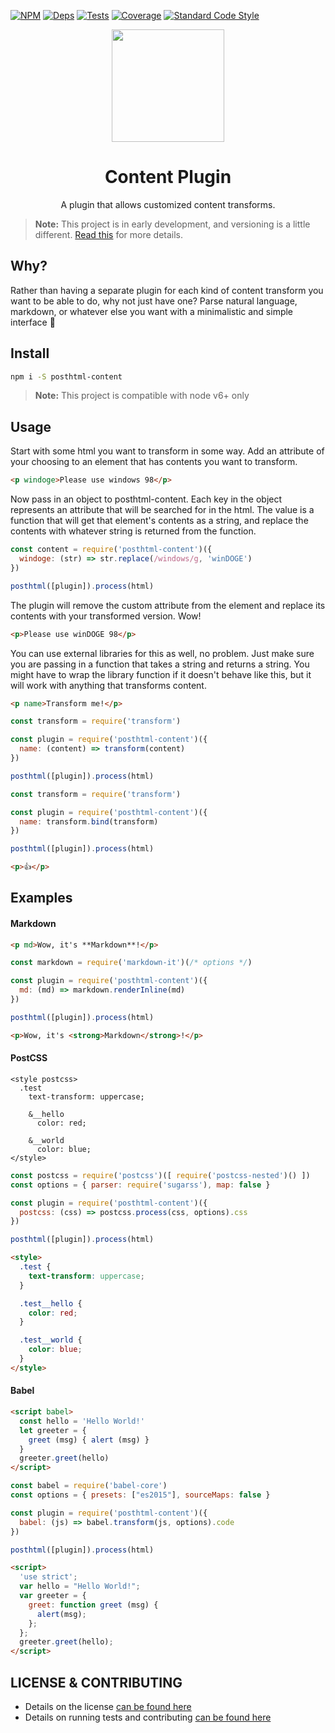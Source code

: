 [![NPM][npm]][npm-url]
[![Deps][deps]][deps-url]
[![Tests][travis]][travis-url]
[![Coverage][cover]][cover-url]
[![Standard Code Style][style]][style-url]

<div align="center">
  <a href="https://github.com/posthtml/posthtml">
    <img width="180" height="180"
      src="http://posthtml.github.io/posthtml/logo.svg">
  </a>
  <h1>Content Plugin</h1>
  <p>A plugin that allows customized content transforms.<p>
</div>

> **Note:** This project is in early development, and versioning is a little different. [Read this](http://markup.im/#q4_cRZ1Q) for more details.

## Why?

Rather than having a separate plugin for each kind of content transform you want to be able to do, why not just have one? Parse natural language, markdown, or whatever else you want with a minimalistic and simple interface 🍻

## Install

```bash
npm i -S posthtml-content
```

> **Note:** This project is compatible with node v6+ only

## Usage

Start with some html you want to transform in some way. Add an attribute of your choosing to an element that has contents you want to transform.

```html
<p windoge>Please use windows 98</p>
```

Now pass in an object to posthtml-content. Each key in the object represents an attribute that will be searched for in the html. The value is a function that will get that element's contents as a string, and replace the contents with whatever string is returned from the function.

```js
const content = require('posthtml-content')({
  windoge: (str) => str.replace(/windows/g, 'winDOGE')
})

posthtml([plugin]).process(html)
```

The plugin will remove the custom attribute from the element and replace its contents with your transformed version. Wow!

```html
<p>Please use winDOGE 98</p>
```

You can use external libraries for this as well, no problem. Just make sure you are passing in a function that takes a string and returns a string. You might have to wrap the library function if it doesn't behave like this, but it will work with anything that transforms content.

```html
<p name>Transform me!</p>
```

```js
const transform = require('transform')

const plugin = require('posthtml-content')({
  name: (content) => transform(content)
})

posthtml([plugin]).process(html)
```

```js
const transform = require('transform')

const plugin = require('posthtml-content')({
  name: transform.bind(transform)
})

posthtml([plugin]).process(html)
```

```html
<p>👍</p>
```

## Examples

#### Markdown

```html
<p md>Wow, it's **Markdown**!</p>
```

```js
const markdown = require('markdown-it')(/* options */)

const plugin = require('posthtml-content')({
  md: (md) => markdown.renderInline(md)
})

posthtml([plugin]).process(html)
```

```html
<p>Wow, it's <strong>Markdown</strong>!</p>
```

#### PostCSS

```sugarss
<style postcss>
  .test
    text-transform: uppercase;

    &__hello
      color: red;

    &__world
      color: blue;
</style>
```

```js
const postcss = require('postcss')([ require('postcss-nested')() ])
const options = { parser: require('sugarss'), map: false }

const plugin = require('posthtml-content')({
  postcss: (css) => postcss.process(css, options).css
})

posthtml([plugin]).process(html)

```

```html
<style>
  .test {
    text-transform: uppercase;
  }

  .test__hello {
    color: red;
  }

  .test__world {
    color: blue;
  }
</style>
```

#### Babel

```html
<script babel>
  const hello = 'Hello World!'
  let greeter = {
    greet (msg) { alert (msg) }
  }
  greeter.greet(hello)
</script>
```

```js
const babel = require('babel-core')
const options = { presets: ["es2015"], sourceMaps: false }

const plugin = require('posthtml-content')({
  babel: (js) => babel.transform(js, options).code
})

posthtml([plugin]).process(html)
```

```html
<script>
  'use strict';
  var hello = "Hello World!";
  var greeter = {
    greet: function greet (msg) {
      alert(msg);
    };
  };
  greeter.greet(hello);
</script>
```

## LICENSE & CONTRIBUTING

- Details on the license [can be found here](LICENSE)
- Details on running tests and contributing [can be found here](CONTRIBUTING.md)

[npm]: https://img.shields.io/npm/v/posthtml-content.svg
[npm-url]: https://npmjs.com/package/posthtml-content

[node]: https://img.shields.io/node/v/gh-badges.svg
[node-url]: https://nodejs.org

[deps]: https://david-dm.org/static-dev/posthtml-content.svg
[deps-url]: https://david-dm.org/static-dev/posthtml-content

[style]: https://img.shields.io/badge/code%20style-standard-yellow.svg
[style-url]: http://standardjs.com/

[travis]: http://img.shields.io/travis/static-dev/posthtml-content.svg
[travis-url]: https://travis-ci.org/static-dev/posthtml-content

[cover]: https://coveralls.io/repos/github/static-dev/posthtml-content/badge.svg?branch=master
[cover-url]: https://coveralls.io/github/static-dev/posthtml-content?branch=master

[license]: https://img.shields.io/github/license/static-dev/posthtml-content.svg
[license-url]: https://raw.githubusercontent.com/static-dev/posthtml-content/master/LICENSE
